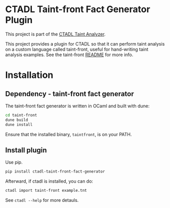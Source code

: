 # CTADL Taint-front Fact Generator Plugin

This project is part of the [CTADL Taint Analyzer](https://github.com/sandialabs/ctadl).

This project provides a plugin for CTADL so that it can perform taint analysis on a custom language called taint-front, useful for hand-writing taint analysis examples.
See the taint-front [README](https://github.com/sandialabs/ctadl/blob/main/taint-front/README.md) for more info.

# Installation

## Dependency - taint-front fact generator

The taint-front fact generator is written in OCaml and built with dune:

```sh
cd taint-front
dune build
dune install
```

Ensure that the installed binary, `taintfront`, is on your PATH.

## Install plugin

Use pip.

```sh
pip install ctadl-taint-front-fact-generator
```

Afterward, if ctadl is installed, you can do:

```sh
ctadl import taint-front example.tnt
```

See `ctadl --help` for more detauls.
